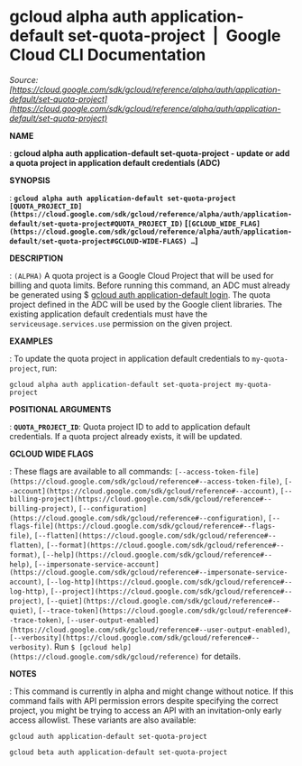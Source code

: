 # gcloud alpha auth application-default set-quota-project  |  Google Cloud CLI Documentation

*Source: [https://cloud.google.com/sdk/gcloud/reference/alpha/auth/application-default/set-quota-project](https://cloud.google.com/sdk/gcloud/reference/alpha/auth/application-default/set-quota-project)*

**NAME**

: **gcloud alpha auth application-default set-quota-project - update or add a quota project in application default credentials (ADC)**

**SYNOPSIS**

: **`gcloud alpha auth application-default set-quota-project` `[QUOTA_PROJECT_ID](https://cloud.google.com/sdk/gcloud/reference/alpha/auth/application-default/set-quota-project#QUOTA_PROJECT_ID)` [`[GCLOUD_WIDE_FLAG](https://cloud.google.com/sdk/gcloud/reference/alpha/auth/application-default/set-quota-project#GCLOUD-WIDE-FLAGS) …`]**

**DESCRIPTION**

: `(ALPHA)` A quota project is a Google Cloud Project that will be used
for billing and quota limits.
Before running this command, an ADC must already be generated using $ [gcloud auth
application-default login](https://cloud.google.com/sdk/gcloud/reference/auth/application-default/login). The quota project defined in the ADC will be used
by the Google client libraries. The existing application default credentials
must have the `serviceusage.services.use` permission on the given
project.

**EXAMPLES**

: To update the quota project in application default credentials to
`my-quota-project`, run:

```
gcloud alpha auth application-default set-quota-project my-quota-project
```

**POSITIONAL ARGUMENTS**

: **`QUOTA_PROJECT_ID`**:
Quota project ID to add to application default credentials. If a quota project
already exists, it will be updated.

**GCLOUD WIDE FLAGS**

: These flags are available to all commands: `[--access-token-file](https://cloud.google.com/sdk/gcloud/reference#--access-token-file)`,
`[--account](https://cloud.google.com/sdk/gcloud/reference#--account)`, `[--billing-project](https://cloud.google.com/sdk/gcloud/reference#--billing-project)`,
`[--configuration](https://cloud.google.com/sdk/gcloud/reference#--configuration)`,
`[--flags-file](https://cloud.google.com/sdk/gcloud/reference#--flags-file)`,
`[--flatten](https://cloud.google.com/sdk/gcloud/reference#--flatten)`, `[--format](https://cloud.google.com/sdk/gcloud/reference#--format)`, `[--help](https://cloud.google.com/sdk/gcloud/reference#--help)`, `[--impersonate-service-account](https://cloud.google.com/sdk/gcloud/reference#--impersonate-service-account)`,
`[--log-http](https://cloud.google.com/sdk/gcloud/reference#--log-http)`,
`[--project](https://cloud.google.com/sdk/gcloud/reference#--project)`, `[--quiet](https://cloud.google.com/sdk/gcloud/reference#--quiet)`, `[--trace-token](https://cloud.google.com/sdk/gcloud/reference#--trace-token)`, `[--user-output-enabled](https://cloud.google.com/sdk/gcloud/reference#--user-output-enabled)`,
`[--verbosity](https://cloud.google.com/sdk/gcloud/reference#--verbosity)`.
Run `$ [gcloud help](https://cloud.google.com/sdk/gcloud/reference)` for details.

**NOTES**

: This command is currently in alpha and might change without notice. If this
command fails with API permission errors despite specifying the correct project,
you might be trying to access an API with an invitation-only early access
allowlist. These variants are also available:

```
gcloud auth application-default set-quota-project
```

```
gcloud beta auth application-default set-quota-project
```
